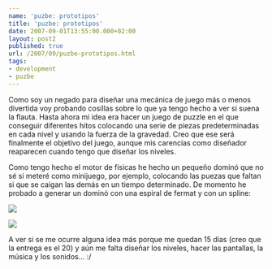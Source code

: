 ```yaml
---
name: 'puzbe: prototipos'
title: 'puzbe: prototipos'
date: 2007-09-01T13:55:00.000+02:00
layout: post2
published: true
url: /2007/09/puzbe-prototipos.html
tags: 
- development
- puzbe
---
```


Como soy un negado para diseñar una mecánica de juego más o menos divertida voy probando cosillas sobre lo que ya tengo hecho a ver si suena la flauta. Hasta ahora mi idea era hacer un juego de puzzle en el que conseguir diferentes hitos colocando una serie de piezas predeterminadas en cada nivel y usando la fuerza de la gravedad. Creo que ese será finalmente el objetivo del juego, aunque mis carencias como diseñador reaparecen cuando tengo que diseñar los niveles.  
  
Como tengo hecho el motor de físicas he hecho un pequeño dominó que no sé si meteré como minijuego, por ejemplo, colocando las puezas que faltan si que se caigan las demás en un tiempo determinado. De momento he probado a generar un dominó con una espiral de fermat y con un spline:  
  
[![](http://lh5.google.es/qualopec/RtlUH6W0T8I/AAAAAAAAAKk/WZmiRqJwrNw/s400/puzbe_domino2.jpg)](http://picasaweb.google.es/qualopec/Wip/photo#5105204147501944770)  
  
  
[![](http://lh3.google.es/qualopec/RtlUPaW0T9I/AAAAAAAAAKs/sn1cJFn3PPk/s400/puzble_domino.jpg)](http://picasaweb.google.es/qualopec/Wip/photo#5105204276350963666)  
  
A ver si se me ocurre alguna idea más porque me quedan 15 días (creo que la entrega es el 20) y aún me falta diseñar los niveles, hacer las pantallas, la música y los sonidos... :/